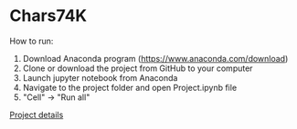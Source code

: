 # Chars74K

How to run:

1. Download Anaconda program (https://www.anaconda.com/download)
2. Clone or download the project from GitHub to your computer
3. Launch jupyter notebook from Anaconda
4. Navigate to the project folder and open Project.ipynb file
5. "Cell" -> "Run all"

[Project details](https://github.com/pedosk/chars74K/wiki)
